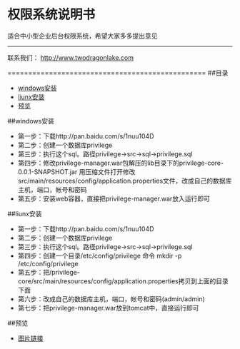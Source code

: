 权限系统说明书
===========================
适合中小型企业后台权限系统，希望大家多多提出意见

****
联系我们： http://www.twodragonlake.com

================================================
##<a name="index"/>目录
* [windows安装](#windowstext)
* [liunx安装](#liunxtext)
* [预览](#show)

##<a name="windowstext"/>windows安装
* 第一步：下载http://pan.baidu.com/s/1nuu104D
* 第二步：创建一个数据库privilege
* 第三步：执行这个sql。路径privilege->src->sql->privilege.sql
* 第四步：修改privilege-manager.war包解压的lib目录下的privilege-core-0.0.1-SNAPSHOT.jar
	 	用压缩文件打开修改src/main/resources/config/application.properties文件，改成自己的数据库主机，端口，帐号和密码
* 第五步：安装web容器，直接把privilege-manager.war放入运行即可

##<a name="liunxtext"/>liunx安装
* 第一步：下载http://pan.baidu.com/s/1nuu104D
* 第二步：创建一个数据库privilege
* 第三步：执行这个sql。路径privilege->src->sql->privilege.sql
* 第四步：创建一个目录/etc/config/privilege 命令 mkdir -p /etc/config/privilege
* 第五步：把/privilege-core/src/main/resources/config/application.properties拷贝到上面的目录下面
* 第六步：改成自己的数据库主机，端口，帐号和密码(admin/admin)
* 第七步：把privilege-manager.war放到tomcat中，直接运行即可

##<a name="show"/>预览
* [图片链接](http://pan.baidu.com/s/1eRsDNEi)

